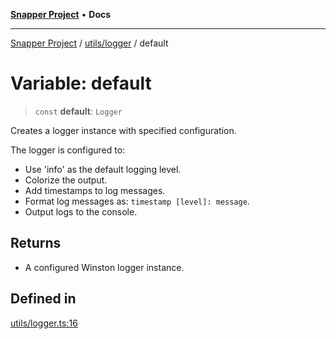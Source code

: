 [**Snapper Project**](../../../README.md) • **Docs**

***

[Snapper Project](../../../README.md) / [utils/logger](../README.md) / default

# Variable: default

> `const` **default**: `Logger`

Creates a logger instance with specified configuration.

The logger is configured to:
- Use 'info' as the default logging level.
- Colorize the output.
- Add timestamps to log messages.
- Format log messages as: `timestamp [level]: message`.
- Output logs to the console.

## Returns

- A configured Winston logger instance.

## Defined in

[utils/logger.ts:16](https://github.com/sayfer-io/Snapper/blob/a444e49088c95ab4a94b5ec3502c29e0d5191e98/utils/logger.ts#L16)
